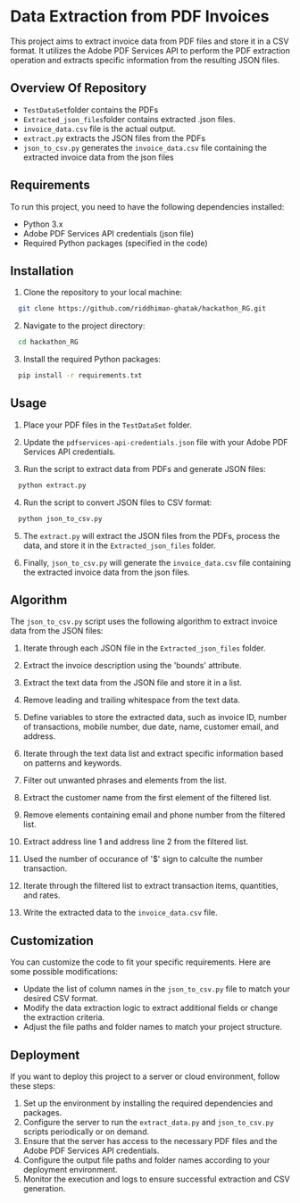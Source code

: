 # Data Extraction from PDF Invoices

This project aims to extract invoice data from PDF files and store it in a CSV format. It utilizes the Adobe PDF Services API to perform the PDF extraction operation and extracts specific information from the resulting JSON files.

## Overview Of Repository

- `TestDataSet`folder contains the PDFs
- `Extracted_json_files`folder contains extracted .json files.
- `invoice_data.csv` file is the actual output.
- `extract.py`  extracts the JSON files from the PDFs
- `json_to_csv.py` generates the `invoice_data.csv` file containing the extracted invoice data from the json files

## Requirements

To run this project, you need to have the following dependencies installed:

- Python 3.x
- Adobe PDF Services API credentials (json file)
- Required Python packages (specified in the code)

## Installation

1. Clone the repository to your local machine:
```bash
  git clone https://github.com/riddhiman-ghatak/hackathon_RG.git
```


2. Navigate to the project directory:
```bash
  cd hackathon_RG
```


3. Install the required Python packages:
```bash
  pip install -r requirements.txt
```


## Usage

1. Place your PDF files in the `TestDataSet` folder.

2. Update the `pdfservices-api-credentials.json` file with your Adobe PDF Services API credentials.

3. Run the script to extract data from PDFs and generate JSON files:
```bash
  python extract.py
```


4. Run the script to convert JSON files to CSV format:
```bash
  python json_to_csv.py
```


5. The `extract.py` will extract the JSON files from the PDFs, process the data, and store it in the `Extracted_json_files` folder.

6. Finally, `json_to_csv.py` will generate the `invoice_data.csv` file containing the extracted invoice data from the json files.

## Algorithm

The `json_to_csv.py` script uses the following algorithm to extract invoice data from the JSON files:

1. Iterate through each JSON file in the `Extracted_json_files` folder.

2. Extract the invoice description using the 'bounds' attribute.

3. Extract the text data from the JSON file and store it in a list.

4. Remove leading and trailing whitespace from the text data.

5. Define variables to store the extracted data, such as invoice ID, number of transactions, mobile number, due date, name, customer email, and address.

6. Iterate through the text data list and extract specific information based on patterns and keywords.

7. Filter out unwanted phrases and elements from the list.

8. Extract the customer name from the first element of the filtered list.

9. Remove elements containing email and phone number from the filtered list.

10. Extract address line 1 and address line 2 from the filtered list.

11. Used the number of occurance of '$' sign to calculte the number transaction.

12. Iterate through the filtered list to extract transaction items, quantities, and rates.

13. Write the extracted data to the `invoice_data.csv` file.

## Customization

You can customize the code to fit your specific requirements. Here are some possible modifications:

- Update the list of column names in the `json_to_csv.py` file to match your desired CSV format.
- Modify the data extraction logic to extract additional fields or change the extraction criteria.
- Adjust the file paths and folder names to match your project structure.

## Deployment

If you want to deploy this project to a server or cloud environment, follow these steps:

1. Set up the environment by installing the required dependencies and packages.
2. Configure the server to run the `extract_data.py` and `json_to_csv.py` scripts periodically or on demand.
3. Ensure that the server has access to the necessary PDF files and the Adobe PDF Services API credentials.
4. Configure the output file paths and folder names according to your deployment environment.
5. Monitor the execution and logs to ensure successful extraction and CSV generation.


